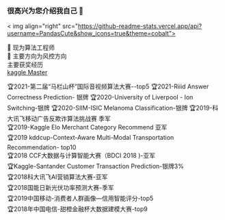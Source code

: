 ### 很高兴为您介绍我自己 👋

<!--
**PandasCute/PandasCute** is a ✨ _special_ ✨ repository because its `README.md` (this file) appears on your GitHub profile.

Here are some ideas to get you started:

- 🔭 I’m currently working on didi
- 🌱 I’m currently learning ...
- 👯 I’m looking to collaborate on ...
- 🤔 I’m looking for help with ...
- 💬 Ask me about ...
- 📫 How to reach me: ...
- 😄 Pronouns: ...
- ⚡ Fun fact: ...
-->

< img align="right" src="https://github-readme-stats.vercel.app/api?username=PandasCute&show_icons=true&theme=cobalt">

🔭 现为算法工程师   
🌱 主要方向为风控方向    
 主要获奖经历  
 [kaggle Master](https://www.kaggle.com/lovedm)

  
🏆2021-第二届“马栏山杯”国际音视频算法大赛--top5
🏆2021-Riiid Answer Correctness Prediction- 银牌
🏆2020-University of Liverpool - Ion Switching-银牌
🏆2020-SIIM-ISIC Melanoma Classification-银牌
🏆2019-科大讯飞移动广告反欺诈算法挑战赛 季军    
🏆2019-Kaggle Elo Merchant Category Recommend 亚军    
🏆2019 kddcup-Context-Aware Multi-Modal Transportation Recommendation- top10    
🏆2018 CCF大数据与计算智能大赛（BDCI 2018 )-亚军   
🏆Kaggle-Santander Customer Transaction Prediction-银牌3%   
🏆2018科大讯飞AI营销算法大赛-亚军   
🏆2018国能日新光伏功率预测大赛-季军   
🏆2019中国移动-消费者人群画像—信用智能评分-top5   
🏆2018年中国电信-甜橙金融杯大数据建模大赛-top9
